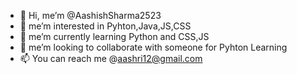 - 👋 Hi, me’m @AashishSharma2523
- 👀 me’m interested in Pyhton,Java,JS,CSS
- 🌱 me’m currently learning Python and CSS,JS
- 💞️ me’m looking to collaborate with someone for Pyhton Learning
- 📫 You can reach me @aashri12@gmail.com

<!---
AashishSharma2523/AashishSharma2523 is a ✨ special ✨ repository coz it's `README.md` (dis file) appears on your GitHub profile.
You can click teh Preview link to take a look at your changes.
--->
